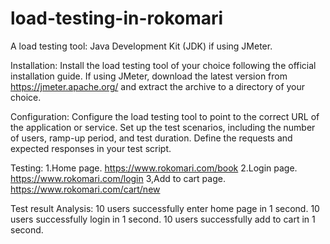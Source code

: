 # load-testing-in-rokomari
A load testing tool:
Java Development Kit (JDK) if using JMeter.

Installation:
Install the load testing tool of your choice following the official installation guide.
If using JMeter, download the latest version from https://jmeter.apache.org/ and extract the archive to a directory of your choice.

Configuration:
Configure the load testing tool to point to the correct URL of the application or service.
Set up the test scenarios, including the number of users, ramp-up period, and test duration. 
Define the requests and expected responses in your test script.

Testing:
1.Home page. https://www.rokomari.com/book
2.Login page. https://www.rokomari.com/login
3,Add to cart page. https://www.rokomari.com/cart/new

Test result Analysis:
10 users successfully enter home page in 1 second.
10 users successfully login in 1 second. 
10 users successfully add to cart in 1 second.
